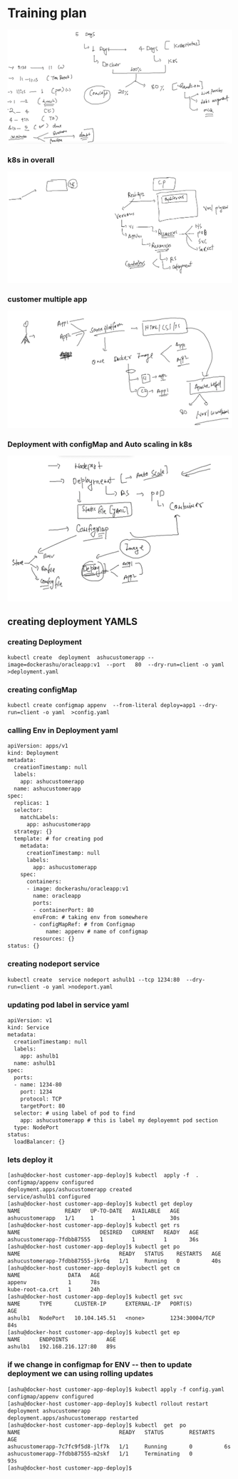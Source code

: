 # Training plan 

<img src="plan.png">

### k8s in overall 

<img src="rev.png">

### customer multiple app 

<img src="app1.png">

### Deployment with configMap and Auto scaling in k8s 

<img src="dep.png">

## creating deployment YAMLS 

### creating Deployment 

```
kubectl create  deployment  ashucustomerapp --image=dockerashu/oracleapp:v1  --port   80  --dry-run=client -o yaml  >deployment.yaml
```

### creating configMap 

```
kubectl create configmap appenv  --from-literal deploy=app1 --dry-run=client -o yaml  >config.yaml 
```

### calling Env in Deployment yaml 

```
apiVersion: apps/v1
kind: Deployment
metadata:
  creationTimestamp: null
  labels:
    app: ashucustomerapp
  name: ashucustomerapp
spec:
  replicas: 1
  selector:
    matchLabels:
      app: ashucustomerapp
  strategy: {}
  template: # for creating pod 
    metadata:
      creationTimestamp: null
      labels:
        app: ashucustomerapp
    spec:
      containers:
      - image: dockerashu/oracleapp:v1
        name: oracleapp
        ports:
        - containerPort: 80
        envFrom: # taking env from somewhere 
        - configMapRef: # from Configmap 
            name: appenv # name of configmap 
        resources: {}
status: {}

```

### creating nodeport service 

```
kubectl create  service nodeport ashulb1 --tcp 1234:80  --dry-run=client -o yaml >nodeport.yaml
```

### updating pod label in service yaml 

```
apiVersion: v1
kind: Service
metadata:
  creationTimestamp: null
  labels:
    app: ashulb1
  name: ashulb1
spec:
  ports:
  - name: 1234-80
    port: 1234
    protocol: TCP
    targetPort: 80
  selector: # using label of pod to find 
    app: ashucustomerapp # this is label my deployemnt pod section 
  type: NodePort
status:
  loadBalancer: {}

```

### lets deploy it 

```
[ashu@docker-host customer-app-deploy]$ kubectl  apply -f  . 
configmap/appenv configured
deployment.apps/ashucustomerapp created
service/ashulb1 configured
[ashu@docker-host customer-app-deploy]$ kubectl get deploy
NAME              READY   UP-TO-DATE   AVAILABLE   AGE
ashucustomerapp   1/1     1            1           30s
[ashu@docker-host customer-app-deploy]$ kubectl get rs
NAME                         DESIRED   CURRENT   READY   AGE
ashucustomerapp-7fdbb87555   1         1         1       36s
[ashu@docker-host customer-app-deploy]$ kubectl get po
NAME                               READY   STATUS    RESTARTS   AGE
ashucustomerapp-7fdbb87555-jkr6q   1/1     Running   0          40s
[ashu@docker-host customer-app-deploy]$ kubectl get cm
NAME               DATA   AGE
appenv             1      78s
kube-root-ca.crt   1      24h
[ashu@docker-host customer-app-deploy]$ kubectl get svc
NAME      TYPE       CLUSTER-IP      EXTERNAL-IP   PORT(S)          AGE
ashulb1   NodePort   10.104.145.51   <none>        1234:30004/TCP   84s
[ashu@docker-host customer-app-deploy]$ kubectl get ep
NAME      ENDPOINTS            AGE
ashulb1   192.168.216.127:80   89s
```

### if we change in configmap for ENV -- then to update deployment we can using rolling updates 

```
[ashu@docker-host customer-app-deploy]$ kubectl apply -f config.yaml 
configmap/appenv configured
[ashu@docker-host customer-app-deploy]$ kubectl rollout restart deployment ashucustomerapp 
deployment.apps/ashucustomerapp restarted
[ashu@docker-host customer-app-deploy]$ kubectl  get  po 
NAME                               READY   STATUS        RESTARTS   AGE
ashucustomerapp-7c7fc9f5d8-jlf7k   1/1     Running       0          6s
ashucustomerapp-7fdbb87555-m2skf   1/1     Terminating   0          93s
[ashu@docker-host customer-app-deploy]$ 


```





